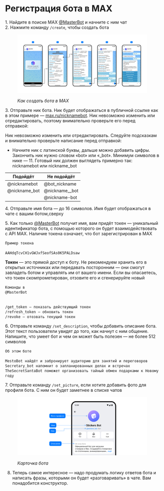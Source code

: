 # Регистрация бота в MAX

1\. Найдите в поиске MAX [@MasterBot](https://max.ru/MasterBot) и начните с ним чат\
2\. Нажмите команду `/create`, чтобы создать бота

<figure><img src="../../../.gitbook/assets/image (1).png" alt=""><figcaption><p><em>Как создать бота в MAX</em></p></figcaption></figure>

3\. Отправьте ник бота. Ник будет отображаться в публичной ссылке как в этом примере — [max.ru/nicknamebot](https://max.ru/nicknamebot). Ник невозможно изменить или отредактировать, поэтому внимательно проверьте его перед отправкой:

Ник невозможно изменить или отредактировать. Следуйте подсказкам и внимательно проверьте написание перед отправкой:

* Начните ник с латинской буквы, дальше можно добавить цифры. Закончить ник нужно словом «bot» или «\_bot». Минимум символов в нике — 11. Готовый ник должен выглядеть примерно так: nicknamebot или nickname\_bot

| Подойдёт       | Не подойдёт      |
| -------------- | ---------------- |
| @nicknamebot   | @bot\_nickname   |
| @nickname\_bot | @nickname\_\_bot |
|                | @nickname-bot    |

4\. Отправьте имя бота — до 16 символов. Имя будет отображаться в чате с вашим ботом,сверху

5\. Как только [@MasterBot](https://max.ru/MasterBot) получит имя, вам придёт токен — уникальный идентификатор бота, с помощью которого он будет взаимодействовать с API MAX. Наличие токена означает, что бот зарегистрирован в MAX

```
Пример токена

AAHdqTcvCH1vGWJxfSeofSAs0K5PALDsaw
```

**Токен** — это прямой доступ к боту. Не рекомендуем хранить его в открытых источниках или передавать посторонним — они смогут завладеть ботом и управлять им от вашего имени. Если вы опасаетесь, что токен скомпрометирован, отзовите его и сгенерируйте новый

```
Команды в 
@MasterBot


/get_token — показать действующий токен
/refresh_token — обновить токен
/revoke — отозвать текущий токен
```

6\. Отправьте команду `/set_description`, чтобы добавить описание бота. Этот текст пользователи увидят до того, как начнут с ним общение. Напишите, что умеет бот и чем он может быть полезен — не более 512 символов

```
Об этом боте

MestoBot найдёт и забронирует аудиторию для занятий и переговоров
Secretary_bot напомнит о запланированных делах и встречах
TheSecretSantaBot поможет организовать тайный обмен подарками к Новому году
```

7\. Отправьте команду  `/set_picture`, если хотите добавить фото для профиля бота. С ним он будет заметнее в списке чатов

<figure><img src="../../../.gitbook/assets/image (1) (1).png" alt=""><figcaption><p><em>Карточка бота</em></p></figcaption></figure>

8. Теперь самое интересное — надо продумать логику ответов бота и написать фразы, которыми он будет «разговаривать» в чате. Вам понадобится конструктор.
